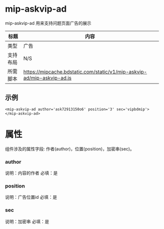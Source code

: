 # mip-askvip-ad

mip-askvip-ad 用来支持问题页面广告的展示

标题|内容
----|----
类型|广告
支持布局|N/S
所需脚本|https://mipcache.bdstatic.com/static/v1/mip-askvip-ad/mip-askvip-ad.js

## 示例

```
<mip-askvip-ad author='ask72913150o6' position='3' sec='vipbdmip'></mip-askvip-ad>
```
# 属性
组件涉及的属性字段: 作者(author)，位置(position)，加密串(sec)。
### author
说明：内容的作者 
必填：是 

### position
说明：广告位置id
必填：是

### sec
说明：加密串
必填：是
